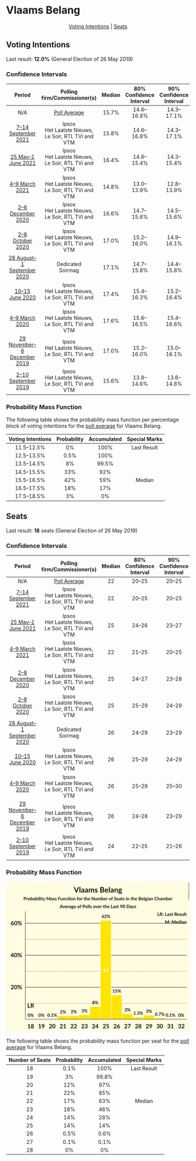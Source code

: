 # Vlaams Belang

<p align="center"><a href="#voting-intentions">Voting Intentions</a> | <a href="#seats">Seats</a></p>

## Voting Intentions

Last result: **12.0%** (General Election of 26 May 2019)

### Confidence Intervals

| Period     | Polling firm/Commissioner(s) | Median | 80% Confidence Interval | 90% Confidence Interval | 95% Confidence Interval | 99% Confidence Interval |
|:----------:|:----------------:|:-----------:|:-----------------------:|:-----------------------:|:-----------------------:|:-----------------------:|
| N/A | [Poll Average](average.html) | 15.7% | 14.6–16.8% | 14.3–17.1% | 14.1–17.2% | 13.5–17.4% |
| [7–14 September 2021](2021-09-14-Ipsos.html) | Ipsos <br> Het Laatste Nieuws, Le Soir, RTL TVi and VTM | 15.8% | 14.6–16.8% | 14.3–17.1% | 14.1–17.2% | 13.5–17.4% |
| [25 May–1 June 2021](2021-06-01-Ipsos.html) | Ipsos <br> Het Laatste Nieuws, Le Soir, RTL TVi and VTM | 16.4% | 14.6–15.4% | 14.3–15.4% | 14.2–15.5% | 13.8–15.5% |
| [4–9 March 2021](2021-03-09-Ipsos.html) | Ipsos <br> Het Laatste Nieuws, Le Soir, RTL TVi and VTM | 14.8% | 13.0–13.9% | 12.8–13.9% | 12.7–13.9% | 12.3–13.9% |
| [2–8 December 2020](2020-12-08-Ipsos.html) | Ipsos <br> Het Laatste Nieuws, Le Soir, RTL TVi and VTM | 16.6% | 14.7–15.6% | 14.5–15.6% | 14.3–15.6% | 13.9–15.6% |
| [2–8 October 2020](2020-10-08-Ipsos.html) | Ipsos <br> Het Laatste Nieuws, Le Soir, RTL TVi and VTM | 17.0% | 15.2–16.0% | 14.9–16.1% | 14.7–16.1% | 14.3–16.1% |
| [28 August–1 September 2020](2020-09-01-Dedicated.html) | Dedicated <br> Soirmag | 17.1% | 14.7–15.8% | 14.4–15.8% | 14.2–15.9% | 13.7–15.9% |
| [10–15 June 2020](2020-06-15-Ipsos.html) | Ipsos <br> Het Laatste Nieuws, Le Soir, RTL TVi and VTM | 17.4% | 15.4–16.3% | 15.2–16.4% | 15.0–16.4% | 14.6–16.4% |
| [4–9 March 2020](2020-03-09-Ipsos.html) | Ipsos <br> Het Laatste Nieuws, Le Soir, RTL TVi and VTM | 17.6% | 15.6–16.5% | 15.4–16.6% | 15.2–16.6% | 14.8–16.6% |
| [29 November–6 December 2019](2019-12-06-Ipsos.html) | Ipsos <br> Het Laatste Nieuws, Le Soir, RTL TVi and VTM | 17.0% | 15.2–16.0% | 15.0–16.1% | 14.8–16.1% | 14.4–16.1% |
| [2–10 September 2019](2019-09-10-Ipsos.html) | Ipsos <br> Het Laatste Nieuws, Le Soir, RTL TVi and VTM | 15.6% | 13.8–14.6% | 13.6–14.6% | 13.4–14.7% | 13.0–14.7% |

### Probability Mass Function

The following table shows the probability mass function per percentage block of voting intentions for the [poll average](average.html) for Vlaams Belang.

| Voting Intentions | Probability | Accumulated | Special Marks |
|:-----------------:|:-----------:|:-----------:|:-------------:|
| 11.5–12.5% | 0% | 100% | Last Result |
| 12.5–13.5% | 0.5% | 100% |  |
| 13.5–14.5% | 8% | 99.5% |  |
| 14.5–15.5% | 33% | 92% |  |
| 15.5–16.5% | 42% | 59% | Median |
| 16.5–17.5% | 18% | 17% |  |
| 17.5–18.5% | 3% | 0% |  |


## Seats

Last result: **18** seats (General Election of 26 May 2019)

### Confidence Intervals

| Period     | Polling firm/Commissioner(s) | Median | 80% Confidence Interval | 90% Confidence Interval | 95% Confidence Interval | 99% Confidence Interval |
|:----------:|:----------------:|:------:|:-----------------------:|:-----------------------:|:-----------------------:|:-----------------------:|
| N/A | [Poll Average](average.html) | 22 | 20–25 | 20–25 | 19–25 | 19–26 |
| [7–14 September 2021](2021-09-14-Ipsos.html) | Ipsos <br> Het Laatste Nieuws, Le Soir, RTL TVi and VTM | 22 | 20–25 | 20–25 | 19–25 | 19–26 |
| [25 May–1 June 2021](2021-06-01-Ipsos.html) | Ipsos <br> Het Laatste Nieuws, Le Soir, RTL TVi and VTM | 25 | 24–26 | 23–27 | 22–29 | 21–30 |
| [4–9 March 2021](2021-03-09-Ipsos.html) | Ipsos <br> Het Laatste Nieuws, Le Soir, RTL TVi and VTM | 22 | 21–25 | 20–25 | 20–25 | 19–26 |
| [2–8 December 2020](2020-12-08-Ipsos.html) | Ipsos <br> Het Laatste Nieuws, Le Soir, RTL TVi and VTM | 25 | 24–27 | 23–28 | 22–29 | 21–30 |
| [2–8 October 2020](2020-10-08-Ipsos.html) | Ipsos <br> Het Laatste Nieuws, Le Soir, RTL TVi and VTM | 25 | 25–29 | 24–29 | 23–30 | 22–30 |
| [28 August–1 September 2020](2020-09-01-Dedicated.html) | Dedicated <br> Soirmag | 26 | 24–29 | 23–29 | 22–30 | 21–32 |
| [10–15 June 2020](2020-06-15-Ipsos.html) | Ipsos <br> Het Laatste Nieuws, Le Soir, RTL TVi and VTM | 26 | 25–29 | 24–29 | 24–30 | 23–31 |
| [4–9 March 2020](2020-03-09-Ipsos.html) | Ipsos <br> Het Laatste Nieuws, Le Soir, RTL TVi and VTM | 26 | 25–29 | 25–30 | 24–30 | 23–31 |
| [29 November–6 December 2019](2019-12-06-Ipsos.html) | Ipsos <br> Het Laatste Nieuws, Le Soir, RTL TVi and VTM | 26 | 24–28 | 23–29 | 23–29 | 22–30 |
| [2–10 September 2019](2019-09-10-Ipsos.html) | Ipsos <br> Het Laatste Nieuws, Le Soir, RTL TVi and VTM | 24 | 22–25 | 21–26 | 21–26 | 20–28 |

### Probability Mass Function

![Graph with seats probability mass function not yet produced](average-seats-pmf-vlaamsbelang.png "Seats Probability Mass Function")

The following table shows the probability mass function per seat for the [poll average](average.html) for Vlaams Belang.

| Number of Seats | Probability | Accumulated | Special Marks |
|:---------------:|:-----------:|:-----------:|:-------------:|
| 18 | 0.1% | 100% | Last Result |
| 19 | 3% | 99.8% |  |
| 20 | 12% | 97% |  |
| 21 | 22% | 85% |  |
| 22 | 17% | 63% | Median |
| 23 | 18% | 46% |  |
| 24 | 14% | 28% |  |
| 25 | 14% | 14% |  |
| 26 | 0.5% | 0.6% |  |
| 27 | 0.1% | 0.1% |  |
| 28 | 0% | 0% |  |


